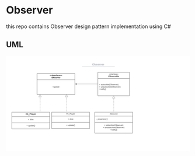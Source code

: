 # Observer
this repo contains Observer design pattern implementation using C#
## UML 
![uml](./ObserverUML.png)

